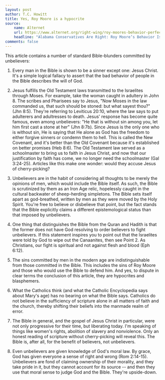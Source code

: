 ```yaml
---
layout: post
author: T.C. Howitt
title: Yes, Roy Moore is a hypocrite 
source:
    name: Alternet
    url: https://www.alternet.org/right-wing/roy-moores-behavior-perfectly-biblical-and-problem
    headline: "Alabama Conservatives Are Right: Roy Moore’s Behavior Is Perfectly Biblical—and That Is the Problem"
comments: false
---
```


This article contains a number of standard Bible-blunders committed by unbelievers:

1. Every man in the Bible is shown to be a sinner except one: Jesus Christ.  It's a simple logical fallacy to assert that the bad behavior of people in the Bible describes the will of God.

2. Jesus fulfills the Old Testament laws transmitted to the Israelites through Moses.  For example, take the woman caught in adultery in John 8.  The scribes and Pharisees say to Jesus, "Now Moses in the law commanded us, that such should be stoned: but what sayest thou?" (Jhn 8:5).  They're referring to Leviticus 20:10, where the law says to put adulterers and adultresses to death.  Jesus' response has become quite famous, even among unbelievers: "He that is without sin among you, let him first cast a stone at her" (Jhn 8:7b).  Since Jesus is the only one who is without sin, He is saying that He alone as God has the freedom to either forgive sinners or condemn them to hell. This is called the New Covenant, and it's better than the Old Covenant because it's established on better promises (Heb 8:6).  The Old Testament law served as a schoolmaster to bring us to faith in Jesus Christ, and now that our justification by faith has come, we no longer need the schoolmaster (Gal 3:24-25). Articles like this make one wonder: would they accuse Jesus of cherry-picking?

3. Unbelievers are in the habit of considering all thoughts to be merely the opinions of men, which would include the Bible itself.  As such, the Bible is scrutinized by them as an Iron Age relic, hopelessly caught in the cultural backwater of sheep-herding simpletons.  The Bible sets itself apart as god-breathed, written by men as they were moved by the Holy Spirit.  You're free to believe or disbelieve that point, but the fact stands that the Bible explicitly claims a different epistemological status than that imposed by unbelievers.

4. One thing that distinguishes the Bible from the Quran and Hadith is that the former does not have God resolving to order believers to fight unbelievers.  If this statement inspires you to point out that the Israelites were told by God to wipe out the Canaanites, then see Point 2.  As Christians, our fight is spiritual and not against flesh and blood (Eph 6:12).

5. The sins committed by men in the modern age are indistinguishable from those committed in the Bible.  This includes the sins of Roy Moore and those who would use the Bible to defend him.  And yes, to dispute in clear terms the conclusion of this article, they are hypocrites and blasphemers.

6. What the Catholics think (and what the Catholic Encyclopedia says about Mary's age) has no bearing on what the Bible says.  Catholics do not believe in the sufficiency of scripture alone in all matters of faith and the church, thereby shifting their beliefs into the manmade realm of error.

7. The Bible in general, and the gospel of Jesus Christ in particular, were not only progressive for their time, but liberating today.  I'm speaking of things like women's rights, abolition of slavery and nonviolence. Only an honest reading of scripture without cherry-picking will reveal this.  The Bible is, after all, for the benefit of believers, not unbelievers.

8. Even unbelievers are given knowledge of God's moral law.  By grace, God has given everyone a sense of right and wrong (Rom 2:14-15).  Unbelievers are fond of claiming ownership of their morality, and they take pride in it, but they cannot account for its source -- and then they use that moral sense to judge God and the Bible.  They're upside-down.
